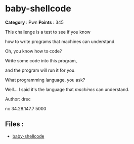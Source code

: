 # baby-shellcode

**Category** : Pwn
**Points** : 345

This challenge is a test to see if you know
how to write programs that machines can understand.

Oh, you know how to code?

Write some code into this program,
and the program will run it for you.

What programming language, you ask?
Well... I said it's the language that *machines* can understand.

Author: drec


nc 34.28.147.7 5000

## Files : 
 - [baby-shellcode](./baby-shellcode)


